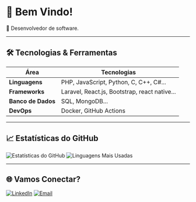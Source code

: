 # 👋 Bem Vindo!

🎯 Desenvolvedor de software.

---

## 🛠️ Tecnologias & Ferramentas

| Área            | Tecnologias |
|------------------|-------------|
| **Linguagens**   | PHP, JavaScript, Python, C, C++, C#... |
| **Frameworks**   | Laravel, React.js, Bootstrap, react native... |
| **Banco de Dados** | SQL, MongoDB... |
| **DevOps**       | Docker, GitHub Actions |

---

## 📈 Estatísticas do GitHub

![Estatísticas do GitHub](https://github-readme-stats.vercel.app/api?username=pedromael&show_icons=true&theme=radical)
![Linguagens Mais Usadas](https://github-readme-stats.vercel.app/api/top-langs/?username=pedromael&layout=compact&theme=radical)

---

## 🌐 Vamos Conectar?

[![LinkedIn](https://img.shields.io/badge/-LinkedIn-blue?style=flat&logo=linkedin&logoColor=white)](https://linkedin.com/in/pedromael)
[![Email](https://img.shields.io/badge/-Email-red?style=flat&logo=gmail&logoColor=white)](mailto:pedromael14@gmail.com)
